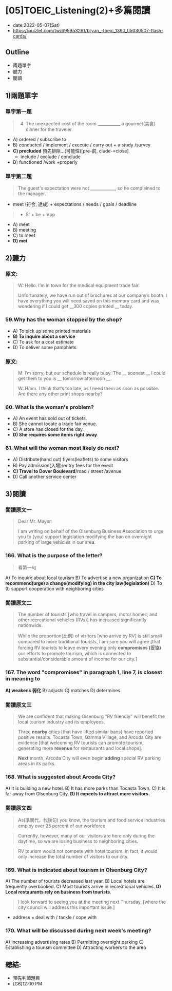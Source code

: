 # [05]TOEIC_Listening(2)+多篇閱讀

* date:2022-05-07(Sat)
* https://quizlet.com/tw/695953261/bryan_-toeic_1390_05030507-flash-cards/

## Outline
* 兩題單字
* 聽力
* 閱讀


## 1)兩題單字

### 單字第一題
> 4. The unexpected cost of the room ___________ a gourmet(美食) dinner for the traveler.


* A) ordered / subscribe to
* B) conducted / implement / execute / carry out + a study /survey 
* **C) precluded** 預先排除...(可能性)[pre-前, clude-=close]
    * include / exclude / conclude 
* D) functioned /work +properly 

### 單字第二題
> The guest's expectation were not ____________, so he complained to the
> manager.

* meet (符合, 達成) + expectations / needs / goals / deadline
> * S' + be + Vpp

* A) meet
* B) meeting
* C) to meet
* **D) met**


## 2)聽力

### 原文:
> W: Hello. I’m in town for the medical equipment trade fair.
>  
> Unfortunately, we have run out of brochures at our company’s booth. 
> I have everything you will need saved on this memory card and was wondering 
> if I could get __300 copies printed __ today.


### 59.Why has the woman stopped by the shop?

* A) To pick up some printed materials 
* **B) To inquire about a service**
* C) To ask for a cost estimate
* D) To deliver some pamphlets

### 原文:
> M: I’m sorry, but our schedule is really busy. The __ soonest __ I could get them to you is __ tomorrow afternoon __.
> 
> W: Hmm. I think that’s too late, as I need them as soon as possible. Are there any other print shops nearby?

### 60. What is the woman's problem?

* A) An event has sold out of tickets. 
* B) She cannot locate a trade fair venue.
* C) A store has closed for the day.
* **D) She requires some items right away**.

### 61. What will the woman most likely do next?

* A) Distribute(hand out) flyers(leaflets) to some visitors 
* B) Pay admission(入場)/entry fees for the event
* **C) Travel to Dover Boulevard**/road / street /avenue 
* D) Call another service center


## 3)閱讀

### 閱讀原文一

> Dear Mr. Mayor:
> 
> I am writing on behalf of the Olsenburg Business Association to urge you to (you) support legislation modifying the ban on overnight parking of large vehicles in our area.

### 166. What is the purpose of the letter?

> 看第一句

A) To inquire about local tourism
B) To advertise a new organization
**C) To recommend(urge) a change(modifying) in the city law(legislation)**
D) To (I) support cooperation with neighboring cities

### 閱讀原文二
> The number of tourists [who travel in campers, motor homes, and other recreational vehicles (RVs)] has increased significantly nationwide.

> While the proportion(比例) of visitors [who arrive by RV] is still small compared to more traditional tourists, I am sure you will agree [that forcing RV tourists to leave every evening only **compromises (妥協)** our efforts to promote tourism, which is connected to substantial/considerable amount of income for our city.]

### 167. The word "compromises" in paragraph 1, line 7, is closest in meaning to

**A) weakens 弱化**
B) adjusts
C) matches
D) determines


### 閱讀原文三
> We are confident that making Olsenburg "RV friendly" will benefit the local tourism industry and its employees.

> Three **nearby** cities [that have lifted similar bans] have reported positive results. Tocasta Town, Gamma Village, and Arcoda City are evidence [that welcoming RV tourists can promote tourism, generating more **revenue** for restaurants and local shops].

> **Next** month, Arcoda City will even begin **adding** special RV parking areas in its parks.

### 168. What is suggested about Arcoda City?

A) It is building a new hotel. 
B) It has more parks than Tocasta Town.
C) It is far away from Olsenburg City.
**D) It expects to attract more visitors.**

### 閱讀原文四

> As(準關代，代後句) you know, the tourism and food service industries employ over 25 percent of our workforce


> Currently, however, many of our visitors are here only during the daytime, so we are losing business to neighboring cities.

> RV tourism would not compete with hotel tourism. In fact, it would only increase the total number of visitors to our city.

### 169. What is indicated about tourism in Olsenburg City?

A) The number of tourists decreased last year.
B) Local hotels are frequently overbooked.
C) Most tourists arrive in recreational vehicles.
**D) Local restaurants rely on business from tourists**.

> I look forward to seeing you at the meeting next Thursday, [where the city council will address this important issue.]

* address = deal with / tackle / cope with 

### 170. What will be discussed during next week's meeting?

A) Increasing advertising rates 
B) Permitting overnight parking
C) Establishing a tourism committee
D) Attracting workers to the area

## 總結:
* 預先判讀題目
* [C6]12:00 PM
